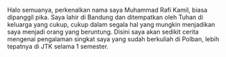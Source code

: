 Halo semuanya, perkenalkan nama saya Muhammad Rafi Kamil, biasa dipanggil pika. Saya lahir di Bandung dan ditempatkan oleh Tuhan di keluarga yang cukup, cukup dalam segala hal yang mungkin menjadikan saya menjadi orang yang beruntung. Disini saya akan sedikit cerita mengenai pengalaman singkat saya yang sudah berkuliah di Polban, lebih tepatnya di JTK selama 1 semester.
